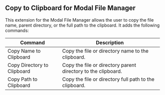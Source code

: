 ## Copy to Clipboard for Modal File Manager

This extension for the Modal File Manager allows the user to copy the file name, parent directory, or the full path to the clipboard. It adds the following commands:

| Command | Description |
| --- | ------ |
| Copy Name to Clipboard | Copy the file or directory name to the clipboard. |
| Copy Directory to Clipboard | Copy the file or directory parent directory to the clipboard. |
| Copy Path to Clipboard | Copy the file or directory full path to the clipboard. |
 


